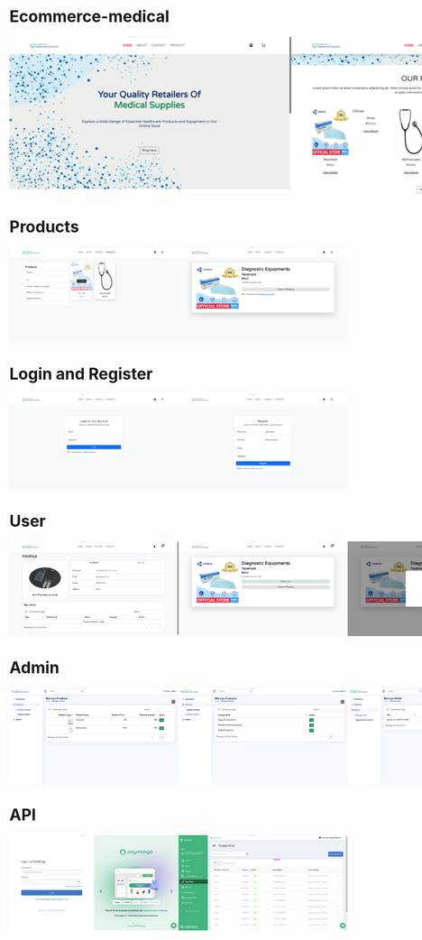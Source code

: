 # Ecommerce-medical
<div style="display: flex; justify-content: space-around;">
  <img src="asset/prod/homepage.png" alt="" width="500"/>
  <img src="asset/prod/homepage1.png" alt="" width="500"/>
  <img src="asset/prod/homeabout.png" alt="" width="500"/>
  <img src="asset/prod/homecontact.png" alt="" width="500"/>
</div>

# Products
<div style="display: flex; justify-content: space-around;">
  <img src="asset/prod/homeproduct.png" alt="" width="300"/>
  <img src="asset/prod/homeproductdetails.png" alt="" width="300"/>
</div>

# Login and Register
<div style="display: flex; justify-content: space-around;">
  <img src="asset/prod/homelogin.png" alt="" width="300"/>
  <img src="asset/prod/homeregister.png" alt="" width="300"/>
</div>

# User
<div style="display: flex; justify-content: space-around;">
    <img src="asset/prod/userprofile.png" alt="" width="300"/>
    <img src="asset/prod/userabouttoaddcart.png" alt="" width="300"/>
    <img src="asset/prod/useraddcart.png" alt="" width="300"/>
    <img src="asset/prod/usercart.png" alt="" width="300"/>
    <img src="asset/prod/usercartview.png" alt="" width="300"/>
    <img src="asset/prod/userpayment.png" alt="" width="300"/>
    <img src="asset/prod/userpaymentconfirm.png" alt="" width="300"/>
    <img src="asset/prod/userpaymentprocess.png" alt="" width="300"/>
    <img src="asset/prod/userpaymentsuccess.png" alt="" width="300"/>
</div>

# Admin
<div style="display: flex; justify-content: space-around;">
    <img src="asset/prod/dproduct.png" alt="" width="300"/>
    <img src="asset/prod/dcategory.png" alt="" width="300"/>
    <img src="asset/prod/dorders.png" alt="" width="300"/>
    <img src="asset/prod/dordersupdate.png" alt="" width="300"/>
    <img src="asset/prod/dordersupdate1.png" alt="" width="300"/>
    <img src="asset/prod/dordersarrived.png" alt="" width="300"/>
    <img src="asset/prod/userprofilestatusorder.png" alt="" width="300"/>
</div>

# API
<div style="display: flex; justify-content: space-around;">
    <img src="asset/prod/paymongolink.png" alt="" width="300"/>
    <img src="asset/prod/paymongoapi.png" alt="" width="300"/>
</div>
